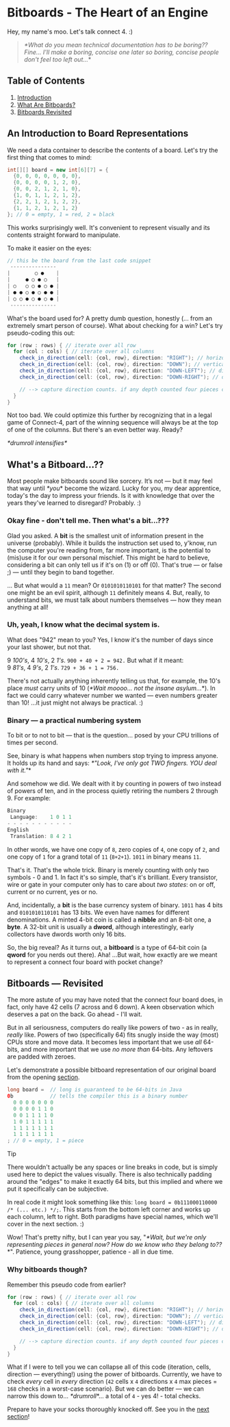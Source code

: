 # Bitboards - The Heart of an Engine

Hey, my name's moo. Let's talk connect 4. :)

> *\*What do you mean technical documentation has to be boring?? Fine... I'll make a boring, concise one later so boring, concise people don't feel too left out...*\*

## Table of Contents
1. [Introduction](#an-introduction-to-board-representations)
2. [What Are Bitboards?](#whats-a-bitboard)
3. [Bitboards Revisited](#bitboards--revisited)

## An Introduction to Board Representations

We need a data container to describe the contents of a board. Let's try the first thing that comes to mind: 

```java
int[][] board = new int[6][7] = {
  {0, 0, 0, 0, 0, 0, 0},
  {0, 0, 0, 0, 1, 2, 0},
  {0, 0, 2, 1, 2, 1, 0},
  {1, 0, 1, 1, 2, 1, 2},
  {2, 2, 1, 2, 1, 2, 2},
  {1, 1, 2, 1, 2, 1, 2} 
}; // 0 = empty, 1 = red, 2 = black
```

This works surprisingly well. It's convenient to represent visually and its contents straight forward to manipulate.

To make it easier on the eyes:

```java
// this be the board from the last code snippet
 ---------------
|        ○ ●    |
|     ● ○ ● ○   |
| ○   ○ ○ ● ○ ● |
| ● ● ○ ● ○ ● ● |
| ○ ○ ● ○ ● ○ ● |
 ---------------
```

What's the board used for? A pretty dumb question, honestly (... from an extremely smart person of course). What about checking for a win? Let's try pseudo-coding this out:

```java
for (row : rows) { // iterate over all row
  for (col : cols) { // iterate over all columns
    check_in_direction(cell: {col, row}, direction: "RIGHT"); // horizontal
    check_in_direction(cell: {col, row}, direction: "DOWN"); // vertical
    check_in_direction(cell: {col, row}, direction: "DOWN-LEFT"); // diagonal --> '/'
    check_in_direction(cell: {col, row}, direction: "DOWN-RIGHT"); // diagonal --> '\'

    // --> capture direction counts. if any depth counted four pieces contiguously, we found a winner!
  }
}
```

Not too bad. We could optimize this further by recognizing that in a legal game of Connect-4, part of the winning sequence will always be at the top of one of the columns. But there's an even better way. Ready?

*\*drumroll intensifies\**

## What's a Bitboard...??

Most people make bitboards sound like sorcery. It’s not — but it may feel that way until *\*you*\* become the wizard. Lucky for you, my dear apprentice, today's the day to impress your friends. Is it with knowledge that over the years they've learned to disregard? Probably. :)

### Okay fine - don't tell me. Then what's a bit...???

Glad you asked. A __**bit**__ is the smallest unit of information present in the universe (probably). While it builds the instruction set used to, y'know, run the computer you're reading from, far more important, is the potential to (mis)use it for our own personal mischief. This might be hard to believe, considering a bit can only tell us if it's on (1) or off (0). That's true — or false ;) — until they begin to band together.

... But what would a `11` mean? Or `0101010110101` for that matter? The second one might be an evil spirit, although `11` definitely means 4. But, really, to understand bits, we must talk about numbers themselves — how they mean anything at all!

### Uh, yeah, I know what the decimal system is.

What does "942" mean to you? Yes, I know it's the number of days since your last shower, but not that.

9 *100's*, 4 *10's*, 2 *1's*. `900 + 40 + 2 = 942.` But what if it meant: \
9 *81's*, 4 *9's*, 2 *1's*. `729 + 36 + 1 = 756.`

There's not actually anything inherently telling us that, for example, the 10's place *must* carry units of 10 (*\*Wait moooo... not the insane asylum...*\*). In fact we could carry whatever number we wanted — even numbers greater than 10! ...it just might not always be practical. :)

### Binary — a practical numbering system

To bit or to not to bit — that is the question... posed by your CPU trillions of times per second. 

See, binary is what happens when numbers stop trying to impress anyone. It holds up its hand and says: *\*"Look, I've only got TWO fingers. YOU deal with it."*\*

And somehow we did. We dealt with it by counting in powers of two instead of powers of ten, and in the process quietly retiring the numbers 2 through 9. For example:

```java
Binary
 Language:    1 0 1 1
- - - - - - - - - - -
English
 Translation: 8 4 2 1
```

In other words, we have one copy of `8`, zero copies of `4`, one copy of `2`, and one copy of `1` for a grand total of `11` (`8+2+1`). `1011` in binary means `11`.

That's it. That's the whole trick. Binary is merely counting with only two symbols - 0 and 1. In fact it's so simple, that's it's brilliant. Every transistor, wire or gate in your computer only has to care about *two states*: on or off, current or no current, yes or no.

And, incidentally, a **bit** is the base currency system of binary. `1011` has 4 bits and `0101010110101` has 13 bits. We even have names for different denominations. A minted 4-bit coin is called a **nibble** and an 8-bit one, a **byte**. A 32-bit unit is usually a **dword**, although interestingly, early collectors have dwords worth only 16 bits. 

So, the big reveal? As it turns out, a **bitboard** is a type of 64-bit coin (a **qword** for you nerds out there). Aha! ...But wait, how exactly are we meant to represent a connect four board with pocket change?

## Bitboards — Revisited

The more astute of you may have noted that the connect four board does, in fact, only have 42 cells (7 across and 6 down). A keen observation which deserves a pat on the back. Go ahead - I'll wait.

But in all seriousness, computers do really like powers of two - as in really, *really* like. Powers of two (specifically 64) fits snugly inside the way (most) CPUs store and move data. It becomes less important that we use *all* 64-bits, and more important that we use *no more than* 64-bits. Any leftovers are padded with zeroes.

Let's demonstrate a possible bitboard representation of our original board from the opening [section](#an-introduction-to-board-representations).

```java
long board =  // long is guaranteed to be 64-bits in Java
0b            // tells the compiler this is a binary number
  0 0 0 0 0 0 0
  0 0 0 0 1 1 0
  0 0 1 1 1 1 0
  1 0 1 1 1 1 1
  1 1 1 1 1 1 1
  1 1 1 1 1 1 1
; // 0 = empty, 1 = piece
```

> [!TIP]
> There wouldn't actually be any spaces or line breaks in code, but is simply used here to depict the values visually. There is also technically padding around the "edges" to make it exactly 64 bits, but this implied and where we put it specifically can be subjective.
>
> In real code it might look something like this: `long board = 0b111000110000  /* (... etc.) */;`. This starts from the bottom left corner and works up each column, left to right. Both paradigms have special names, which we'll cover in the next section. :)

Wow! That's pretty nifty, but I can year you say, "*\*Wait, but we're only representing pieces in general now? How do we know who they belong to??*\*". Patience, young grasshopper, patience - all in due time.

### Why bitboards though?

Remember this pseudo code from earlier?

```java
for (row : rows) { // iterate over all row
  for (col : cols) { // iterate over all columns
    check_in_direction(cell: {col, row}, direction: "RIGHT"); // horizontal
    check_in_direction(cell: {col, row}, direction: "DOWN"); // vertical
    check_in_direction(cell: {col, row}, direction: "DOWN-LEFT"); // diagonal --> '/'
    check_in_direction(cell: {col, row}, direction: "DOWN-RIGHT"); // diagonal --> '\'

    // --> capture direction counts. if any depth counted four pieces contiguously, we found a winner!
  }
}
```

What if I were to tell you we can collapse all of this code (iteration, cells, direction — everything!) using the power of bitboards. Currently, we have to check *every* cell in *every* direction (`42` cells x `4` directions x `4` max pieces = `168` checks in a worst-case scenario). But we can do better —  we can narrow this down to... *\*drumroll*\*... a total of `4` - yes 4! - total checks.

Prepare to have your socks thoroughly knocked off. See you in the [next section](language-of-the-bits.md)!
